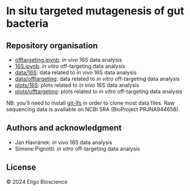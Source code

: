 # In situ targeted mutagenesis of gut bacteria

## Repository organisation
- [offtargeting.ipynb](./offtargeting.ipynb): _in vivo_ 16S data analysis
- [16S.ipynb](./16S.ipynb): _in vitro_ off-targeting data analysis
- [data/16S](./data/16S): data related to _in vivo_ 16S data analysis
- [data/offtargeting](./data/offtargeting): data related to _in vitro_ off-targeting data analysis
- [plots/16S](./plots/16S): plots related to _in vivo_ 16S data analysis
- [plots/offtargeting](./plots/offtargeting): plots related to _in vitro_ off-targeting data analysis

NB: you'll need to install [git-lfs](https://docs.github.com/en/repositories/working-with-files/managing-large-files/installing-git-large-file-storage) in order to clone most data files. Raw sequencing data is available on NCBI SRA (BioProject PRJNA944658).

## Authors and acknowledgment
- Jan Havránek: _in vivo_ 16S data analysis
- Simone Pignotti: _in vitro_ off-targeting data analysis

## License
© 2024 Eligo Bioscience
